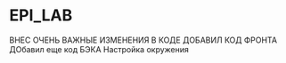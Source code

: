 # EPI_LAB

ВНЕС ОЧЕНЬ ВАЖНЫЕ ИЗМЕНЕНИЯ В КОДЕ
ДОБАВИЛ КОД ФРОНТА
ДОбавил еще код БЭКА
Настройка окружения
